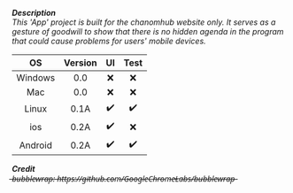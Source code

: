 ***Description***
<br>
*This 'App' project is built for the chanomhub website only. It serves as a gesture of goodwill to show that there is no hidden agenda in the program that could cause problems for users' mobile devices.*
<br>

|     OS      |   Version   |   UI    |   Test    |
| :---: | :---: | :---: |  :---: |
| Windows  | 0.0  | ❌ | ❌
| Mac  | 0.0  | ❌ | ❌
| Linux  | 0.1A  | ✔️ | ✔️
| ios  | 0.2A  | ✔️ | ❌
| Android  | 0.2A  | ✔️ | ✔️ 


***Credit***
<br>
̶*̶b̶u̶b̶b̶l̶e̶w̶r̶a̶p̶:̶ ̶h̶t̶t̶p̶s̶:̶/̶/̶g̶i̶t̶h̶u̶b̶.̶c̶o̶m̶/̶G̶o̶o̶g̶l̶e̶C̶h̶r̶o̶m̶e̶L̶a̶b̶s̶/̶b̶u̶b̶b̶l̶e̶w̶r̶a̶p̶*̶
